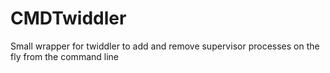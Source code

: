# CMDTwiddler
Small wrapper for twiddler to add and remove supervisor processes on the fly from the command line
